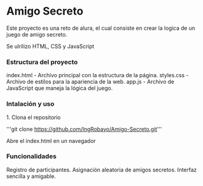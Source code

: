<h1>Amigo Secreto</h1>
<p>Este proyecto es una reto de alura, el cual consiste en crear la logica de un juego de amigo secreto.</p>
<p>Se ulrilizo HTML, CSS y JavaScript</p>

<h3>Estructura del proyecto</h3>
<p>
index.html - Archivo principal con la estructura de la página.
styles.css - Archivo de estilos para la apariencia de la web.
app.js - Archivo de JavaScript que maneja la lógica del juego.
</p>

<h3>Intalación y uso</h3>
<p>1. Clona el repositorio</p>

'''git clone https://github.com/IngRobayo/Amigo-Secreto.git'''
<p>Abre el index.html en un navegador</p>

<h3>Funcionalidades</h3>
<p>
Registro de participantes.
Asignación aleatoria de amigos secretos.
Interfaz sencilla y amigable.
</p>
